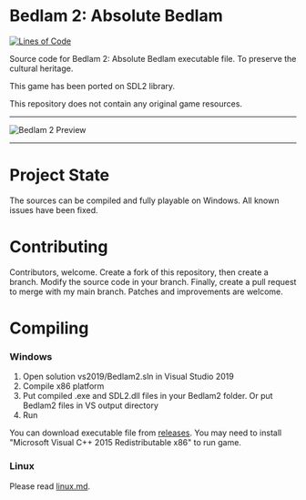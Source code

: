 
# Bedlam 2: Absolute Bedlam

[![Lines of Code](https://tokei.rs/b1/github/8street/Bedlam2?category=code)](https://github.com/XAMPPRocky/tokei)

Source code for Bedlam 2: Absolute Bedlam executable file. To preserve the cultural heritage.

This game has been ported on SDL2 library.

This repository does not contain any original game resources.

---

![Bedlam 2 Preview](https://www.old-games.ru/forum/attachments/bedlam2-png.241732/)

---

# Project State

The sources can be compiled and fully playable on Windows. All known issues have been fixed.

# Contributing

Contributors, welcome. Create a fork of this repository, then create a branch. Modify the source code in your branch. Finally, create a pull request to merge with my main branch.
Patches and improvements are welcome.

# Compiling

### Windows

1. Open solution vs2019/Bedlam2.sln in Visual Studio 2019
2. Compile x86 platform
3. Put compiled .exe and SDL2.dll files in your Bedlam2 folder. Or put Bedlam2 files in VS output directory
4. Run

You can download executable file from [releases](https://github.com/8street/Bedlam2/releases). You may need to install "Microsoft Visual C++ 2015 Redistributable x86" to run game.

### Linux

Please read [linux.md](https://github.com/8street/Bedlam2/blob/master/linux/readme.md).